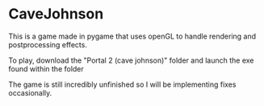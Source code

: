 # CaveJohnson
This is a game made in pygame that uses openGL to handle rendering and postprocessing effects.

To play, download the "Portal 2 (cave johnson)" folder and launch the exe found within the folder

The game is still incredibly unfinished so I will be implementing fixes occasionally.
